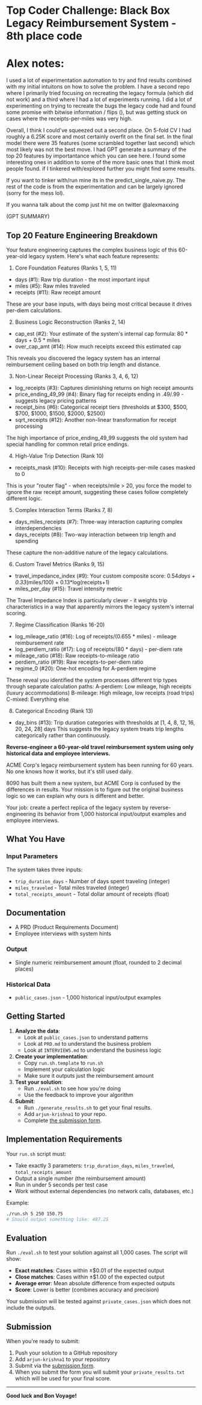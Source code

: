 # Top Coder Challenge: Black Box Legacy Reimbursement System - 8th place code


# Alex notes:

I used a lot of experimentation automation to try and find results combined with my initial intuitons on how to solve the problem. I have a second repo where I primarily tried focusing on recreating the legacy formula (which did not work) and a third where I had a lot of experiments running. I did a lot of experimenting on trying to recreate the bugs the legacy code had and found some promise with bitwise information / flips (), but was getting stuck on cases where the receipts-per-miles was very high.

Overall, I think I could've squeezed out a second place. On 5-fold CV I had roughly a 6.25K score and most certainly overfit on the final set. In the final model there were 35 features (some scrambled together last second) which most likely was not the best move. I had GPT generate a summary of the top 20 features by importantance which you can see here. I found some interesting ones in addition to some of the more basic ones that I think most people found. if I tinkered with/explored further you might find some results.

If you want to tinker with/run mine its in the predict_single_naive.py. The rest of the code is from the experimentation and can be largely ignored (sorry for the mess lol). 

If you wanna talk about the comp just hit me on twitter @alexmaxxing

(GPT SUMMARY)
## Top 20 Feature Engineering Breakdown
Your feature engineering captures the complex business logic of this 60-year-old legacy system. Here's what each feature represents:
1. Core Foundation Features (Ranks 1, 5, 11)
- days (#1): Raw trip duration - the most important input
- miles (#5): Raw miles traveled
- receipts (#11): Raw receipt amount

These are your base inputs, with days being most critical because it drives per-diem calculations.

2. Business Logic Reconstruction (Ranks 2, 14)
- cap_est (#2): Your estimate of the system's internal cap formula: 80 * days + 0.5 * miles
- over_cap_amt (#14): How much receipts exceed this estimated cap

This reveals you discovered the legacy system has an internal reimbursement ceiling based on both trip length and distance.

3. Non-Linear Receipt Processing (Ranks 3, 4, 6, 12)
- log_receipts (#3): Captures diminishing returns on high receipt amounts
- price_ending_49_99 (#4): Binary flag for receipts ending in .49/.99 - suggests legacy pricing patterns
- receipt_bins (#6): Categorical receipt tiers (thresholds at $300, $500, $700, $1000, $1500, $2000, $2500)
- sqrt_receipts (#12): Another non-linear transformation for receipt processing

The high importance of price_ending_49_99 suggests the old system had special handling for common retail price endings.

4. High-Value Trip Detection (Rank 10)
- receipts_mask (#10): Receipts with high receipts-per-mile cases masked to 0

This is your "router flag" - when receipts/mile > 20, you force the model to ignore the raw receipt amount, suggesting these cases follow completely different logic.

5. Complex Interaction Terms (Ranks 7, 8)
- days_miles_receipts (#7): Three-way interaction capturing complex interdependencies
- days_receipts (#8): Two-way interaction between trip length and spending

These capture the non-additive nature of the legacy calculations.

6. Custom Travel Metrics (Ranks 9, 15)
- travel_impedance_index (#9): Your custom composite score: 0.54*days + 0.33*(miles/100) + 0.13*log(receipts+1)
- miles_per_day (#15): Travel intensity metric

The Travel Impedance Index is particularly clever - it weights trip characteristics in a way that apparently mirrors the legacy system's internal scoring.

7. Regime Classification (Ranks 16-20)
- log_mileage_ratio (#16): Log of receipts/(0.655 * miles) - mileage reimbursement rate
- log_perdiem_ratio (#17): Log of receipts/(80 * days) - per-diem rate
- mileage_ratio (#18): Raw receipts-to-mileage ratio
- perdiem_ratio (#19): Raw receipts-to-per-diem ratio
- regime_0 (#20): One-hot encoding for A-perdiem regime

These reveal you identified the system processes different trip types through separate calculation paths:
A-perdiem: Low mileage, high receipts (luxury accommodations)
B-mileage: High mileage, low receipts (road trips)
C-mixed: Everything else

8. Categorical Encoding (Rank 13)
- day_bins (#13): Trip duration categories with thresholds at [1, 4, 8, 12, 16, 20, 24, 28] days
This suggests the legacy system treats trip lengths categorically rather than continuously.



**Reverse-engineer a 60-year-old travel reimbursement system using only historical data and employee interviews.**

ACME Corp's legacy reimbursement system has been running for 60 years. No one knows how it works, but it's still used daily.

8090 has built them a new system, but ACME Corp is confused by the differences in results. Your mission is to figure out the original business logic so we can explain why ours is different and better.

Your job: create a perfect replica of the legacy system by reverse-engineering its behavior from 1,000 historical input/output examples and employee interviews.

## What You Have

### Input Parameters

The system takes three inputs:

- `trip_duration_days` - Number of days spent traveling (integer)
- `miles_traveled` - Total miles traveled (integer)
- `total_receipts_amount` - Total dollar amount of receipts (float)

## Documentation

- A PRD (Product Requirements Document)
- Employee interviews with system hints

### Output

- Single numeric reimbursement amount (float, rounded to 2 decimal places)

### Historical Data

- `public_cases.json` - 1,000 historical input/output examples

## Getting Started

1. **Analyze the data**: 
   - Look at `public_cases.json` to understand patterns
   - Look at `PRD.md` to understand the business problem
   - Look at `INTERVIEWS.md` to understand the business logic
2. **Create your implementation**:
   - Copy `run.sh.template` to `run.sh`
   - Implement your calculation logic
   - Make sure it outputs just the reimbursement amount
3. **Test your solution**: 
   - Run `./eval.sh` to see how you're doing
   - Use the feedback to improve your algorithm
4. **Submit**:
   - Run `./generate_results.sh` to get your final results.
   - Add `arjun-krishna1` to your repo.
   - Complete [the submission form](https://forms.gle/sKFBV2sFo2ADMcRt8).

## Implementation Requirements

Your `run.sh` script must:

- Take exactly 3 parameters: `trip_duration_days`, `miles_traveled`, `total_receipts_amount`
- Output a single number (the reimbursement amount)
- Run in under 5 seconds per test case
- Work without external dependencies (no network calls, databases, etc.)

Example:

```bash
./run.sh 5 250 150.75
# Should output something like: 487.25
```

## Evaluation

Run `./eval.sh` to test your solution against all 1,000 cases. The script will show:

- **Exact matches**: Cases within ±$0.01 of the expected output
- **Close matches**: Cases within ±$1.00 of the expected output
- **Average error**: Mean absolute difference from expected outputs
- **Score**: Lower is better (combines accuracy and precision)

Your submission will be tested against `private_cases.json` which does not include the outputs.

## Submission

When you're ready to submit:

1. Push your solution to a GitHub repository
2. Add `arjun-krishna1` to your repository
3. Submit via the [submission form](https://forms.gle/sKFBV2sFo2ADMcRt8).
4. When you submit the form you will submit your `private_results.txt` which will be used for your final score.

---

**Good luck and Bon Voyage!**
